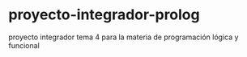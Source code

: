 # proyecto-integrador-prolog
proyecto integrador tema 4 para la materia de programación lógica y funcional
